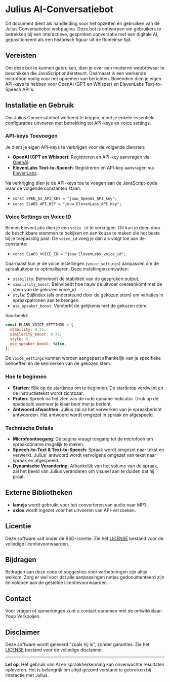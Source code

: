 # Julius AI-Conversatiebot

Dit document dient als handleiding voor het opzetten en gebruiken van de Julius Conversatiebot webpagina. Deze bot is ontworpen om gebruikers te betrekken bij een interactieve, gesproken conversatie met een digitale AI, gepositioneerd als een historisch figuur uit de Romeinse tijd.

## Vereisten

Om deze bot te kunnen gebruiken, dien je over een moderne webbrowser te beschikken die JavaScript ondersteunt. Daarnaast is een werkende microfoon nodig voor het opnemen van berichten. Bovendien dien je eigen API-keys te hebben voor OpenAI (GPT en Whisper) en ElevenLabs Text-to-Speech API's.

## Installatie en Gebruik

Om Julius Conversatiebot werkend te krijgen, moet je enkele essentiële configuraties uitvoeren met betrekking tot API-keys en voice settings.

### API-keys Toevoegen

Je dient je eigen API-keys te verkrijgen voor de volgende diensten:

- **OpenAI (GPT en Whisper)**: Registreren en API-key aanvragen via [OpenAI](https://openai.com/).
- **ElevenLabs Text-to-Speech**: Registreren en API-key aanvragen via [ElevenLabs](https://www.elevenlabs.io/).

Na verkrijging dien je de API-keys toe te voegen aan de JavaScript-code waar de volgende constanten staan:

- `const OPEN_AI_API_KEY = "jouw_OpenAI_API_key";`
- `const ELABS_API_KEY = "jouw_ElevenLabs_API_key";`

### Voice Settings en Voice ID

Binnen ElevenLabs dien je een `voice_id` te verkrijgen. Dit kun je doen door de beschikbare stemmen te bekijken en een keuze te maken die het beste bij je toepassing past. De `voice_id` voeg je dan als volgt toe aan de constante:

- `const ELABS_VOICE_ID = "jouw_ElevenLabs_voice_id";`

Daarnaast kun je de voice instellingen (`voice_settings`) aanpassen om de spraakuitvoer te optimaliseren. Deze instellingen omvatten:

- `stability`: Beïnvloedt de stabiliteit van de gesproken output.
- `similarity_boost`: Beïnvloedt hoe nauw de uitvoer overeenkomt met de stem van de gekozen voice_id.
- `style`: Stijlindex (als ondersteund door de gekozen stem) om variaties in spraakpatronen aan te brengen.
- `use_speaker_boost`: Versterkt de gelijkenis met de gekozen stem.

Voorbeeld:

```javascript
const ELABS_VOICE_SETTINGS = {
  stability: 0.35,
  similarity_boost: 0.75,
  style: 0,
  use_speaker_boost: false,
};
```

De `voice_settings` kunnen worden aangepast afhankelijk van je specifieke behoeften en de kenmerken van de gekozen stem.

### Hoe te beginnen

- **Starten**: Klik op de startknop om te beginnen. De startknop verdwijnt en de instructietekst wordt zichtbaar.
- **Praten**: Spreek na het zien van de rode opname-indicator. Druk op de spatiebalk wanneer je klaar bent met je bericht.
- **Antwoord afwachten**: Julius zal na het verwerken van je spraakbericht antwoorden. Het antwoord wordt omgezet in spraak en afgespeeld.

### Technische Details

- **Microfoontoegang**: De pagina vraagt toegang tot de microfoon om spraakopname mogelijk te maken.
- **Speech-to-Text & Text-to-Speech**: Spraak wordt omgezet naar tekst en verwerkt. Julius' antwoord wordt vervolgens omgezet van tekst naar spraak en afgespeeld.
- **Dynamische Verandering**: Afhankelijk van het volume van de spraak, zal het beeld van Julius veranderen om visueel aan te duiden dat hij praat.

## Externe Bibliotheken

- **lamejs** wordt gebruikt voor het converteren van audio naar MP3.
- **axios** wordt ingezet voor het uitvoeren van API-verzoeken.

## Licentie

Deze software valt onder de BSD-licentie. Zie het [LICENSE](LICENSE) bestand voor de volledige licentievoorwaarden.

## Bijdragen

Bijdragen aan deze code of suggesties voor verbeteringen zijn altijd welkom. Zorg er wel voor dat alle aanpassingen netjes gedocumenteerd zijn en voldoen aan de gestelde licentievoorwaarden.

## Contact

Voor vragen of opmerkingen kunt u contact opnemen met de ontwikkelaar: Youp Verkooijen.

## Disclaimer

Deze software wordt geleverd "zoals hij is", zonder garanties. Zie het [LICENSE](LICENSE) bestand voor de volledige disclaimer.

---

**Let op**: Het gebruik van AI en spraakherkenning kan onverwachte resultaten opleveren. Het is belangrijk om altijd gezond verstand te gebruiken bij interactie met Julius.
